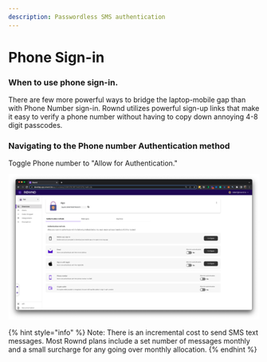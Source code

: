 ```yaml
---
description: Passwordless SMS authentication
---
```


# Phone Sign-in

### When to use phone sign-in.

There are few more powerful ways to bridge the laptop-mobile gap than with Phone Number sign-in.  Rownd utilizes powerful sign-up links that make it easy to verify a phone number without having to copy down annoying 4-8 digit passcodes. &#x20;

### Navigating to the Phone number Authentication  method

Toggle Phone number to "Allow for Authentication." &#x20;

![](<../../../.gitbook/assets/image (4).png>)

{% hint style="info" %}
Note: There is an incremental cost to send SMS text messages.  Most Rownd plans include a set number of messages monthly and a small surcharge for any going over monthly allocation.
{% endhint %}
